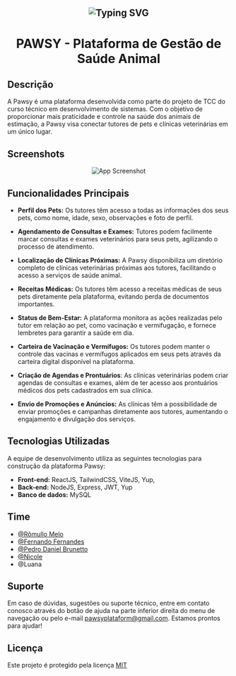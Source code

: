 
<h2 align="center">
  
![Typing SVG](https://media.discordapp.net/attachments/691421631700271114/1135310228922056734/logo-green.png?width=187&height=53)

</h2>
<h1 align="center">
  PAWSY - Plataforma de Gestão de Saúde Animal
</h1>


## Descrição
A Pawsy é uma plataforma desenvolvida como parte do projeto de TCC do curso técnico em desenvolvimento de sistemas. Com o objetivo de proporcionar mais praticidade e controle na saúde dos animais de estimação, a Pawsy visa conectar tutores de pets e clínicas veterinárias em um único lugar.
## Screenshots

<div align="center">

![App Screenshot](https://media.discordapp.net/attachments/691421631700271114/1135317576122118225/Frame_180_1.png?width=1283&height=671)

</div>

## Funcionalidades Principais

- **Perfil dos Pets:** Os tutores têm acesso a todas as informações dos seus pets, como nome, idade, sexo, observações e foto de perfil.

- **Agendamento de Consultas e Exames:** Tutores podem facilmente marcar consultas e exames veterinários para seus pets, agilizando o processo de atendimento.

- **Localização de Clínicas Próximas:** A Pawsy disponibiliza um diretório completo de clínicas veterinárias próximas aos tutores, facilitando o acesso a serviços de saúde animal.

- **Receitas Médicas:** Os tutores têm acesso a receitas médicas de seus pets diretamente pela plataforma, evitando perda de documentos importantes.

- **Status de Bem-Estar:** A plataforma monitora as ações realizadas pelo tutor em relação ao pet, como vacinação e vermifugação, e fornece lembretes para garantir a saúde em dia.

- **Carteira de Vacinação e Vermífugos:** Os tutores podem manter o controle das vacinas e vermífugos aplicados em seus pets através da carteira digital disponível na plataforma.

- **Criação de Agendas e Prontuários**: As clínicas veterinárias podem criar agendas de consultas e exames, além de ter acesso aos prontuários médicos dos pets cadastrados em sua clínica.

- **Envio de Promoções e Anúncios:** As clínicas têm a possibilidade de enviar promoções e campanhas diretamente aos tutores, aumentando o engajamento e divulgação dos serviços.
## Tecnologias Utilizadas
A equipe de desenvolvimento utiliza as seguintes tecnologias para construção da plataforma Pawsy:

- **Front-end:** ReactJS, TailwindCSS, ViteJS, Yup,
- **Back-end:** NodeJS, Express, JWT, Yup
- **Banco de dados:** MySQL
## Time

- [@Rômullo Melo](https://www.github.com/rom013)
- [@Fernando Fernandes](https://www.github.com/Fernando-Fernandes05)
- [@Pedro Daniel Brunetto](https://www.github.com/PedroDanielBrunetto)
- [@Nicole](https://www.github.com/koleRosa)
- @Luana


## Suporte

Em caso de dúvidas, sugestões ou suporte técnico, entre em contato conosco através do botão de ajuda na parte inferior direita do menu de navegação ou pelo e-mail pawsyplataform@gmail.com. Estamos prontos para ajudar!
## Licença

Este projeto é protegido pela licença [MIT](https://choosealicense.com/licenses/mit/)

